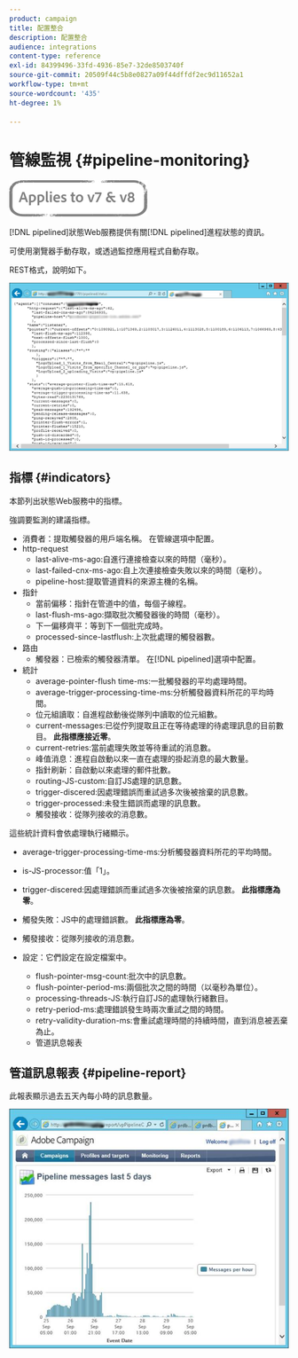 ```yaml
---
product: campaign
title: 配置整合
description: 配置整合
audience: integrations
content-type: reference
exl-id: 84399496-33fd-4936-85e7-32de8503740f
source-git-commit: 20509f44c5b8e0827a09f44dffdf2ec9d11652a1
workflow-type: tm+mt
source-wordcount: '435'
ht-degree: 1%

---
```


# 管線監視 {#pipeline-monitoring}

![](../../assets/common.svg)

[!DNL pipelined]狀態Web服務提供有關[!DNL pipelined]進程狀態的資訊。

可使用瀏覽器手動存取，或透過監控應用程式自動存取。

REST格式，說明如下。

![](assets/triggers_8.png)

## 指標 {#indicators}

本節列出狀態Web服務中的指標。

強調要監測的建議指標。

* 消費者：提取觸發器的用戶端名稱。 在管線選項中配置。
* http-request
   * last-alive-ms-ago:自進行連接檢查以來的時間（毫秒）。
   * last-failed-cnx-ms-ago:自上次連接檢查失敗以來的時間（毫秒）。
   * pipeline-host:提取管道資料的來源主機的名稱。
* 指針
   * 當前偏移：指針在管道中的值，每個子線程。
   * last-flush-ms-ago:擷取批次觸發器後的時間（毫秒）。
   * 下一偏移齊平：等到下一個批完成時。
   * processed-since-lastflush:上次批處理的觸發器數。
* 路由
   * 觸發器：已檢索的觸發器清單。 在[!DNL pipelined]選項中配置。
* 統計
   * average-pointer-flush time-ms:一批觸發器的平均處理時間。
   * average-trigger-processing-time-ms:分析觸發器資料所花的平均時間。
   * 位元組讀取：自進程啟動後從隊列中讀取的位元組數。
   * current-messages:已從佇列提取且正在等待處理的待處理訊息的目前數目。 **此指標應接近零**。
   * current-retries:當前處理失敗並等待重試的消息數。
   * 峰值消息：進程自啟動以來一直在處理的掛起消息的最大數量。
   * 指針刷新：自啟動以來處理的郵件批數。
   * routing-JS-custom:自訂JS處理的訊息數。
   * trigger-discered:因處理錯誤而重試過多次後被捨棄的訊息數。
   * trigger-processed:未發生錯誤而處理的訊息數。
   * 觸發接收：從隊列接收的消息數。

這些統計資料會依處理執行緒顯示。

* average-trigger-processing-time-ms:分析觸發器資料所花的平均時間。
* is-JS-processor:值「1」。
* trigger-discered:因處理錯誤而重試過多次後被捨棄的訊息數。 **此指標應為零**。
* 觸發失敗：JS中的處理錯誤數。 **此指標應為零**。
* 觸發接收：從隊列接收的消息數。

* 設定：它們設定在設定檔案中。
   * flush-pointer-msg-count:批次中的訊息數。
   * flush-pointer-period-ms:兩個批次之間的時間（以毫秒為單位）。
   * processing-threads-JS:執行自訂JS的處理執行緒數目。
   * retry-period-ms:處理錯誤發生時兩次重試之間的時間。
   * retry-validity-duration-ms:會重試處理時間的持續時間，直到消息被丟棄為止。
   * 管道訊息報表

## 管道訊息報表 {#pipeline-report}

此報表顯示過去五天內每小時的訊息數量。

![](assets/triggers_9.png)
